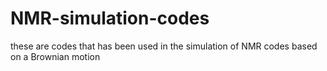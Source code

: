 # NMR-simulation-codes
these are codes that has been used in the simulation of NMR codes based on a Brownian motion
